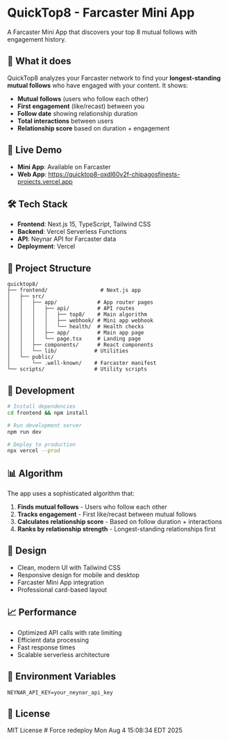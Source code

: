 # QuickTop8 - Farcaster Mini App

A Farcaster Mini App that discovers your top 8 mutual follows with engagement history.

## 🎯 What it does

QuickTop8 analyzes your Farcaster network to find your **longest-standing mutual follows** who have engaged with your content. It shows:

- **Mutual follows** (users who follow each other)
- **First engagement** (like/recast) between you
- **Follow date** showing relationship duration
- **Total interactions** between users
- **Relationship score** based on duration + engagement

## 🚀 Live Demo

- **Mini App**: Available on Farcaster
- **Web App**: https://quicktop8-oxdl60v2f-chipagosfinests-projects.vercel.app

## 🛠 Tech Stack

- **Frontend**: Next.js 15, TypeScript, Tailwind CSS
- **Backend**: Vercel Serverless Functions
- **API**: Neynar API for Farcaster data
- **Deployment**: Vercel

## 📁 Project Structure

```
quicktop8/
├── frontend/                 # Next.js app
│   ├── src/
│   │   ├── app/             # App router pages
│   │   │   ├── api/         # API routes
│   │   │   │   ├── top8/    # Main algorithm
│   │   │   │   ├── webhook/ # Mini app webhook
│   │   │   │   └── health/  # Health checks
│   │   │   ├── app/         # Main app page
│   │   │   └── page.tsx     # Landing page
│   │   ├── components/      # React components
│   │   └── lib/            # Utilities
│   └── public/
│       └── .well-known/    # Farcaster manifest
└── scripts/                # Utility scripts
```

## 🔧 Development

```bash
# Install dependencies
cd frontend && npm install

# Run development server
npm run dev

# Deploy to production
npx vercel --prod
```

## 📊 Algorithm

The app uses a sophisticated algorithm that:

1. **Finds mutual follows** - Users who follow each other
2. **Tracks engagement** - First like/recast between mutual follows
3. **Calculates relationship score** - Based on follow duration + interactions
4. **Ranks by relationship strength** - Longest-standing relationships first

## 🎨 Design

- Clean, modern UI with Tailwind CSS
- Responsive design for mobile and desktop
- Farcaster Mini App integration
- Professional card-based layout

## 📈 Performance

- Optimized API calls with rate limiting
- Efficient data processing
- Fast response times
- Scalable serverless architecture

## 🔐 Environment Variables

```env
NEYNAR_API_KEY=your_neynar_api_key
```

## 📄 License

MIT License # Force redeploy Mon Aug  4 15:08:34 EDT 2025
